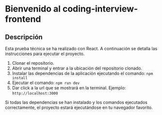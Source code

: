 # Bienvenido al coding-interview-frontend

## Descripción
Esta prueba técnica se ha realizado con React. A continuación se detalla las instrucciones para ejecutar el proyecto.

1. Clonar el repositorio.
2. Abrir una terminal y entrar a la ubicación del repositorio clonado.
3. Instalar las dependencias de la aplicación ejecutando el comando: `npm install`
4. Ejecutar el comando: `npm run dev`
5. Dar click a la url que se mostrará en la terminal. Ejemplo: `http://localhost:3000`

Si todas las dependencias se han instalado y los comandos ejecutados correctamente, el proyecto estará
ejecutándose en tu navegador favorito.
